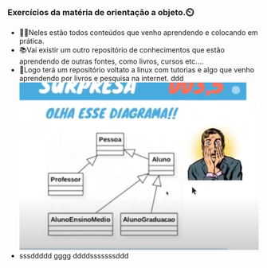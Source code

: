 ### Exercícios da matéria de orientação a objeto.⏲️

* 🏌🏻Neles estão todos conteúdos que venho aprendendo e colocando em prática.
* 📚Vai existir um outro repositório de conhecimentos que estão aprendendo 
  de outras fontes, como livros, cursos etc.... 
* 🐧Logo terá um repositório voltato a linux com tutorias e algo que venho aprendendo 
  por livros e pesquisa na internet.
  ddd
  ![ ](https://github.com/einstein808/Aula-de-Python/blob/main/img/Screenshot_20211024_125831.png "TReste")
* sssddddd
gggg
ddddsssssssddd
